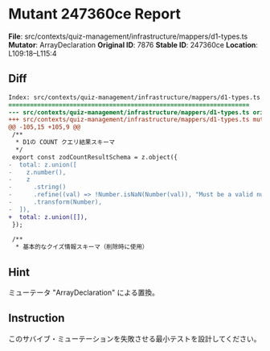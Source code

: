 # Mutant 247360ce Report

**File**: src/contexts/quiz-management/infrastructure/mappers/d1-types.ts
**Mutator**: ArrayDeclaration
**Original ID**: 7876
**Stable ID**: 247360ce
**Location**: L109:18–L115:4

## Diff

```diff
Index: src/contexts/quiz-management/infrastructure/mappers/d1-types.ts
===================================================================
--- src/contexts/quiz-management/infrastructure/mappers/d1-types.ts	original
+++ src/contexts/quiz-management/infrastructure/mappers/d1-types.ts	mutated #7876
@@ -105,15 +105,9 @@
 /**
  * D1の COUNT クエリ結果スキーマ
  */
 export const zodCountResultSchema = z.object({
-  total: z.union([
-    z.number(),
-    z
-      .string()
-      .refine((val) => !Number.isNaN(Number(val)), "Must be a valid number")
-      .transform(Number),
-  ]),
+  total: z.union([]),
 });
 
 /**
  * 基本的なクイズ情報スキーマ（削除時に使用）
```

## Hint

ミューテータ "ArrayDeclaration" による置換。

## Instruction

このサバイブ・ミューテーションを失敗させる最小テストを設計してください。
